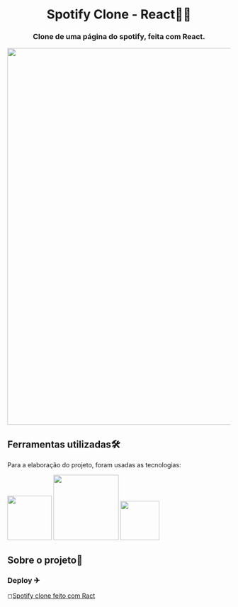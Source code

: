 <div> 
  <h1 align="center">Spotify Clone - React👨‍💻</h1> 
</div>

<div>
  <h3 align="center">Clone de uma página do spotify, feita com React.</h3>
</div>

<div align='center'>
	<img src= "https://github.com/WillianOL/spotify-clone/assets/112639055/e5c6b75a-f274-47cc-b851-a7e89e55c4b9" width='850px'>
</div>


## Ferramentas utilizadas🛠️

<div>
	<p>Para a elaboração do projeto, foram usadas as tecnologias:</p>
  <div>
    <img src= "https://img.shields.io/badge/React-20232A?style=for-the-badge&logo=react&logoColor=61DAFB" width='100px'>
    <img src= "https://img.shields.io/badge/JavaScript-323330?style=for-the-badge&logo=javascript&logoColor=F7DF1E" width='147px'>
    <img src= "https://img.shields.io/badge/Sass-CC6699?style=for-the-badge&logo=sass&logoColor=white" width='88px'>
  </div>
</div>



<div>
	<h2>Sobre o projeto📃</h2>
</div>

<div>
 <p></p>
</div>
 
### Deploy ✈

◻<a href="https://spotify-clone-zeta-kohl.vercel.app/">Spotify clone feito com Ract</a>






















